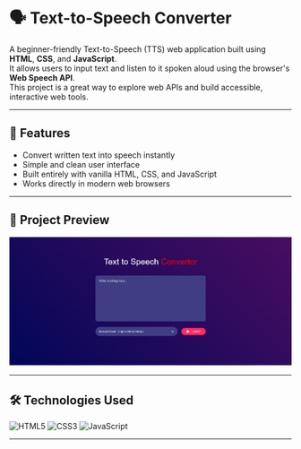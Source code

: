 # 🗣️ Text-to-Speech Converter

A beginner-friendly Text-to-Speech (TTS) web application built using **HTML**, **CSS**, and **JavaScript**.  
It allows users to input text and listen to it spoken aloud using the browser's **Web Speech API**.  
This project is a great way to explore web APIs and build accessible, interactive web tools.

---

## 🚀 Features
- Convert written text into speech instantly
- Simple and clean user interface
- Built entirely with vanilla HTML, CSS, and JavaScript
- Works directly in modern web browsers

---

## 📸 Project Preview

![Project Screenshot](project.png)

---

## 🛠️ Technologies Used

![HTML5](https://img.shields.io/badge/HTML5-E34F26?style=for-the-badge&logo=html5&logoColor=white)
![CSS3](https://img.shields.io/badge/CSS3-1572B6?style=for-the-badge&logo=css3&logoColor=white)
![JavaScript](https://img.shields.io/badge/JavaScript-F7DF1E?style=for-the-badge&logo=javascript&logoColor=black)

---
